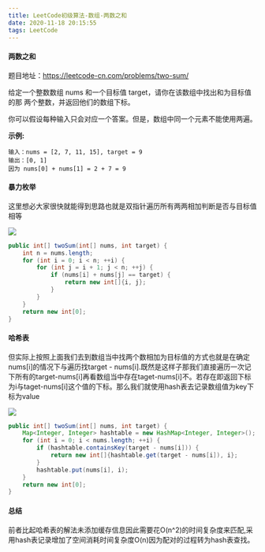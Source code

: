 ```yaml
---
title: LeetCode初级算法-数组-两数之和
date: 2020-11-18 20:15:55
tags: LeetCode
---
```


#### 两数之和

题目地址：https://leetcode-cn.com/problems/two-sum/

给定一个整数数组 nums 和一个目标值 target，请你在该数组中找出和为目标值的那 两个整数，并返回他们的数组下标。<!--more-->

你可以假设每种输入只会对应一个答案。但是，数组中同一个元素不能使用两遍。

**示例:**

```
输入：nums = [2, 7, 11, 15], target = 9
输出：[0, 1]
因为 nums[0] + nums[1] = 2 + 7 = 9
```



#### 暴力枚举

这里想必大家很快就能得到思路也就是双指针遍历所有两两相加判断是否与目标值相等

![](https://gitee.com/Jasper-zh/blogImage/raw/master/%E4%B8%A4%E6%95%B0%E4%B9%8B%E5%92%8C/1.gif)

```java
public int[] twoSum(int[] nums, int target) {
    int n = nums.length;
    for (int i = 0; i < n; ++i) {
        for (int j = i + 1; j < n; ++j) {
            if (nums[i] + nums[j] == target) {
                return new int[]{i, j};
            }
        }
    }
    return new int[0];
}

```

#### 哈希表

但实际上按照上面我们去到数组当中找两个数相加为目标值的方式也就是在确定nums[i]的情况下与遍历找target - nums[i].既然是这样子那我们直接遍历一次记下所有的target-nums[i]再看数组当中存在taget-nums[i]不。若存在即返回下标为i与taget-nums[i]这个值的下标。那么我们就使用hash表去记录数组值为key下标为value

![](https://gitee.com/Jasper-zh/blogImage/raw/master/%E4%B8%A4%E6%95%B0%E4%B9%8B%E5%92%8C/2.gif)

```java
public int[] twoSum(int[] nums, int target) {
    Map<Integer, Integer> hashtable = new HashMap<Integer, Integer>();
    for (int i = 0; i < nums.length; ++i) {
        if (hashtable.containsKey(target - nums[i])) {
            return new int[]{hashtable.get(target - nums[i]), i};
        }
        hashtable.put(nums[i], i);
    }
    return new int[0];
}

```

#### 总结

前者比起哈希表的解法未添加缓存信息因此需要花O(n^2)的时间复杂度来匹配,采用hash表记录增加了空间消耗时间复杂度O(n)因为配对的过程转为hash表查找。